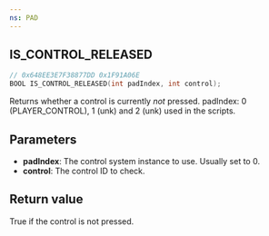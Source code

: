 ```yaml
---
ns: PAD
---
```

## IS_CONTROL_RELEASED

```c
// 0x648EE3E7F38877DD 0x1F91A06E
BOOL IS_CONTROL_RELEASED(int padIndex, int control);
```

Returns whether a control is currently _not_ pressed.
padIndex: 0 (PLAYER_CONTROL), 1 (unk) and 2 (unk) used in the scripts.

## Parameters
* **padIndex**: The control system instance to use. Usually set to 0.
* **control**: The control ID to check.

## Return value
True if the control is not pressed.